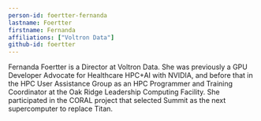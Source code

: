 ```yaml
---
person-id: foertter-fernanda
lastname: Foertter
firstname: Fernanda
affiliations: ["Voltron Data"]
github-id: foertter
---
```

Fernanda Foertter is a Director at Voltron Data. She was previously a GPU Developer Advocate for Healthcare HPC+AI with NVIDIA, and before that in the HPC User Assistance Group as an HPC Programmer and Training Coordinator at the Oak Ridge Leadership Computing Facility. She participated in the CORAL project that selected Summit as the next supercomputer to replace Titan.

